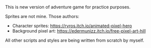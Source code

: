 This is new version of adventure game for practice purposes.

Sprites are not mine. Those authors:
<ul>
	<li>Character sprites: <a href="https://rvros.itch.io/animated-pixel-hero">https://rvros.itch.io/animated-pixel-hero</a></li>
	<li>Background pixel art: <a href="https://edermunizz.itch.io/free-pixel-art-hill">https://edermunizz.itch.io/free-pixel-art-hill</a></li>
</ul>

All other scripts and styles are being written from scratch by myself.